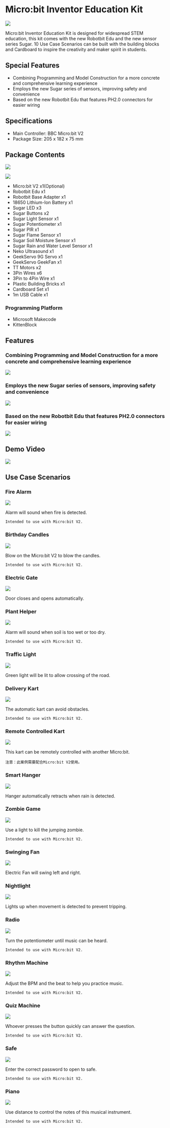 # Micro:bit Inventor Education Kit

![](./images/2_notext.jpg)

Micro:bit Inventor Education Kit is designed for widespread STEM education, this kit comes with the new Robotbit Edu and the new sensor series Sugar. 10 Use Case Scenarios can be built with the building blocks and Cardboard to inspire the creativity and maker spirit in students.

## Special Features

- Combining Programming and Model Construction for a more concrete and comprehensive learning experience
- Employs the new Sugar series of sensors, improving safety and convenience
- Based on the new Robotbit Edu that features PH2.0 connectors for easier wiring

## Specifications

- Main Controller: BBC Micro:bit V2
- Package Size: 205 x 182 x 75 mm

## Package Contents

![](./images/1.png)

![](./images/content.png)

- Micro:bit V2 x1(Optional)
- Robotbit Edu x1
- Robotbit Base Adapter x1
- 18650 Lithium-Ion Battery x1
- Sugar LED x3
- Sugar Buttons x2
- Sugar Light Sensor x1
- Sugar Potentiometer x1
- Sugar PIR x1
- Sugar Flame Sensor x1
- Sugar Soil Moisture Sensor x1
- Sugar Rain and Water Level Sensor x1
- Neko Ultrasound x1
- GeekServo 9G Servo x1
- GeekServo GeekFan x1
- TT Motors x2
- 3Pin Wires x6
- 3Pin to 4Pin Wire x1
- Plastic Building Bricks x1
- Cardboard Set x1
- 1m USB Cable x1

### Programming Platform

- Microsoft Makecode
- KittenBlock

## Features

### Combining Programming and Model Construction for a more concrete and comprehensive learning experience

![](./images/13.png)

### Employs the new Sugar series of sensors, improving safety and convenience

![](./images/12.png)

### Based on the new Robotbit Edu that features PH2.0 connectors for easier wiring

![](./images/14.png)

## Demo Video

[![](images/video.png)](https://youtu.be/JaBa2EcIPDU)

## Use Case Scenarios

### Fire Alarm

![](./images/firealarm.png)

Alarm will sound when fire is detected.

    Intended to use with Micro:bit V2.

### Birthday Candles

![](./images/candle.png)

Blow on the Micro:bit V2 to blow the candles.

    Intended to use with Micro:bit V2.

### Electric Gate

![](./images/gate.png)

Door closes and opens automatically.

### Plant Helper

![](./images/plant.png)

Alarm will sound when soil is too wet or too dry.

    Intended to use with Micro:bit V2.

### Traffic Light

![](./images/trafficlight.png)

Green light will be lit to allow crossing of the road.

### Delivery Kart

![](./images/kart.png)

The automatic kart can avoid obstacles.

    Intended to use with Micro:bit V2.

### Remote Controlled Kart

![](./images/kart.png)

This kart can be remotely controlled with another Micro:bit.

    注意：此案例需要配合Micro:bit V2使用。

### Smart Hanger

![](./images/hanger.png)

Hanger automatically retracts when rain is detected.

### Zombie Game

![](./images/zombie.png)

Use a light to kill the jumping zombie.

    Intended to use with Micro:bit V2.

### Swinging Fan

![](./images/fan.png)

Electric Fan will swing left and right.

### Nightlight

![](./images/nightlight.png)

Lights up when movement is detected to prevent tripping.

### Radio

![](./images/broadcast.png)

Turn the potentiometer until music can be heard.

    Intended to use with Micro:bit V2.

### Rhythm Machine

![](./images/rhythm.png)

Adjust the BPM and the beat to help you practice music.

    Intended to use with Micro:bit V2.

### Quiz Machine

![](./images/quiz.png)

Whoever presses the button quickly can answer the question.

    Intended to use with Micro:bit V2.

### Safe

![](./images/safe.png)

Enter the correct password to open to safe.

    Intended to use with Micro:bit V2.

### Piano

![](./images/piano.png)

Use distance to control the notes of this musical instrument.

    Intended to use with Micro:bit V2.